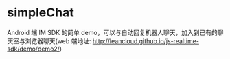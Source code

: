 # simpleChat
Android 端 IM SDK 的简单 demo，可以与自动回复机器人聊天，加入到已有的聊天室与浏览器聊天(web 端地址: http://leancloud.github.io/js-realtime-sdk/demo/demo2/)
